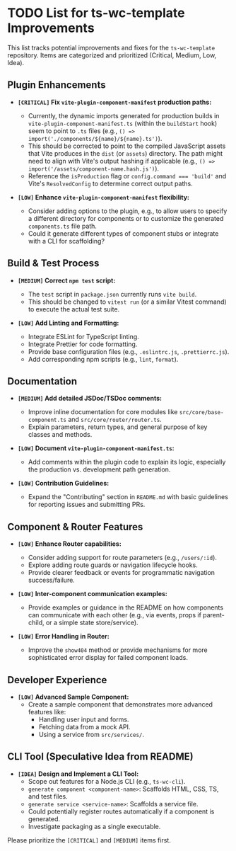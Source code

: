 # TODO List for ts-wc-template Improvements

This list tracks potential improvements and fixes for the `ts-wc-template` repository. Items are categorized and prioritized (Critical, Medium, Low, Idea).

## Plugin Enhancements

-   **`[CRITICAL]` Fix `vite-plugin-component-manifest` production paths:**
    -   Currently, the dynamic imports generated for production builds in `vite-plugin-component-manifest.ts` (within the `buildStart` hook) seem to point to `.ts` files (e.g., `() => import('./components/${name}/${name}.ts')`).
    -   This should be corrected to point to the compiled JavaScript assets that Vite produces in the `dist` (or `assets`) directory. The path might need to align with Vite's output hashing if applicable (e.g., `() => import('/assets/component-name.hash.js')`).
    -   Reference the `isProduction` flag or `config.command === 'build'` and Vite's `ResolvedConfig` to determine correct output paths.

-   **`[LOW]` Enhance `vite-plugin-component-manifest` flexibility:**
    -   Consider adding options to the plugin, e.g., to allow users to specify a different directory for components or to customize the generated `components.ts` file path.
    -   Could it generate different types of component stubs or integrate with a CLI for scaffolding?

## Build & Test Process

-   **`[MEDIUM]` Correct `npm test` script:**
    -   The `test` script in `package.json` currently runs `vite build`.
    -   This should be changed to `vitest run` (or a similar Vitest command) to execute the actual test suite.

-   **`[LOW]` Add Linting and Formatting:**
    -   Integrate ESLint for TypeScript linting.
    -   Integrate Prettier for code formatting.
    -   Provide base configuration files (e.g., `.eslintrc.js`, `.prettierrc.js`).
    -   Add corresponding npm scripts (e.g., `lint`, `format`).

## Documentation

-   **`[MEDIUM]` Add detailed JSDoc/TSDoc comments:**
    -   Improve inline documentation for core modules like `src/core/base-component.ts` and `src/core/router/router.ts`.
    -   Explain parameters, return types, and general purpose of key classes and methods.

-   **`[LOW]` Document `vite-plugin-component-manifest.ts`:**
    -   Add comments within the plugin code to explain its logic, especially the production vs. development path generation.

-   **`[LOW]` Contribution Guidelines:**
    -   Expand the "Contributing" section in `README.md` with basic guidelines for reporting issues and submitting PRs.

## Component & Router Features

-   **`[LOW]` Enhance Router capabilities:**
    *   Consider adding support for route parameters (e.g., `/users/:id`).
    *   Explore adding route guards or navigation lifecycle hooks.
    *   Provide clearer feedback or events for programmatic navigation success/failure.

-   **`[LOW]` Inter-component communication examples:**
    *   Provide examples or guidance in the README on how components can communicate with each other (e.g., via events, props if parent-child, or a simple state store/service).

-   **`[LOW]` Error Handling in Router:**
    *   Improve the `show404` method or provide mechanisms for more sophisticated error display for failed component loads.

## Developer Experience

-   **`[LOW]` Advanced Sample Component:**
    *   Create a sample component that demonstrates more advanced features like:
        *   Handling user input and forms.
        *   Fetching data from a mock API.
        *   Using a service from `src/services/`.

## CLI Tool (Speculative Idea from README)

-   **`[IDEA]` Design and Implement a CLI Tool:**
    *   Scope out features for a Node.js CLI (e.g., `ts-wc-cli`).
    *   `generate component <component-name>`: Scaffolds HTML, CSS, TS, and test files.
    *   `generate service <service-name>`: Scaffolds a service file.
    *   Could potentially register routes automatically if a component is generated.
    *   Investigate packaging as a single executable.

Please prioritize the `[CRITICAL]` and `[MEDIUM]` items first.
